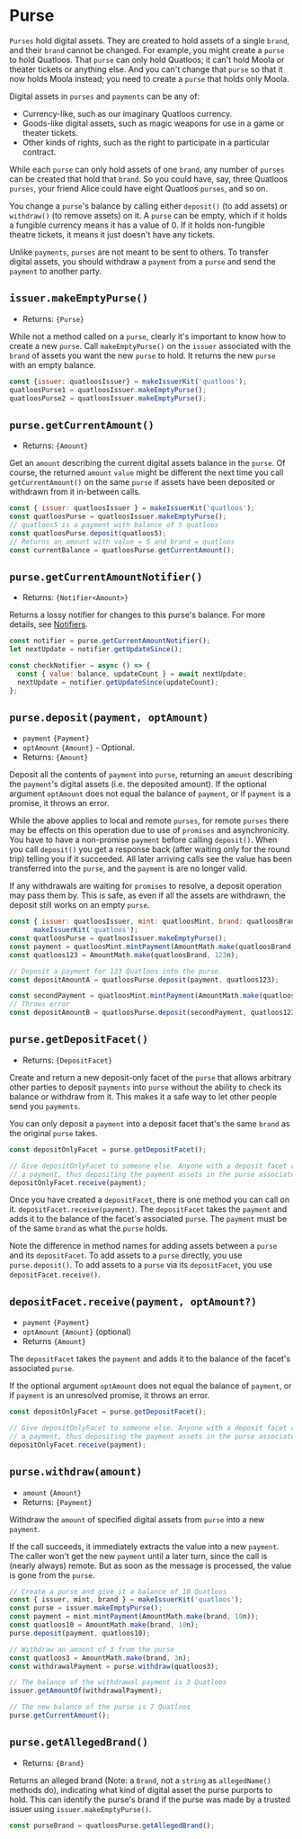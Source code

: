 # Purse
`Purses` hold digital assets. They are created to hold assets of a single `brand`,
and their `brand` cannot be changed. For example, you might create a `purse` to
hold Quatloos. That `purse` can only hold Quatloos; it can't hold Moola or theater
tickets or anything else. And you can't change that `purse` so that it now holds
Moola instead; you need to create a `purse` that holds only Moola.

Digital assets in `purses` and `payments` can be any of:
- Currency-like, such as our imaginary Quatloos currency.
- Goods-like digital assets, such as magic weapons for use in a game or theater tickets.
- Other kinds of rights, such as the right to participate in a particular contract.

While each `purse` can only hold assets of one `brand`, any number of `purses` can be
created that hold that `brand`. So you could have, say, three Quatloos `purses`, your
friend Alice could have eight Quatloos `purses`, and so on. 

You change a `purse`'s balance by calling either `deposit()` (to add assets)
or `withdraw()` (to remove assets) on it. A `purse` can be empty, which if it holds 
a fungible currency means it has a value of 0. If it holds non-fungible theatre tickets, 
it means it just doesn't have any tickets.

Unlike `payments`, `purses` are not meant to be sent to others. 
To transfer digital assets, you should withdraw a `payment` from a `purse` and
send the `payment` to another party.

## `issuer.makeEmptyPurse()`
- Returns: `{Purse}`

While not a method called on a `purse`, clearly it's important to know how
to create a new `purse`. Call `makeEmptyPurse()` on the `issuer` associated
with the `brand` of assets you want the new `purse` to hold. It returns the
new `purse` with an empty balance. 
```js
const {issuer: quatloosIssuer} = makeIssuerKit('quatloos');
quatloosPurse1 = quatloosIssuer.makeEmptyPurse();
quatloosPurse2 = quatloosIssuer.makeEmptyPurse();
```

## `purse.getCurrentAmount()`
- Returns: `{Amount}`

Get an `amount` describing the current digital assets balance in the `purse`.
Of course, the returned `amount` `value` might be different the next time you
call `getCurrentAmount()` on the same `purse` if assets have been deposited or
withdrawn from it in-between calls. 

```js
const { issuer: quatloosIssuer } = makeIssuerKit('quatloos');
const quatloosPurse = quatloosIssuer.makeEmptyPurse();
// quatloos5 is a payment with balance of 5 quatloos
const quatloosPurse.deposit(quatloos5);
// Returns an amount with value = 5 and brand = quatloos
const currentBalance = quatloosPurse.getCurrentAmount();
```

## `purse.getCurrentAmountNotifier()`
- Returns: `{Notifier<Amount>}`

Returns a lossy notifier for changes to this purse's balance. For more details,
see [Notifiers](/guides/js-programming/notifiers.md).

```js
const notifier = purse.getCurrentAmountNotifier();
let nextUpdate = notifier.getUpdateSince();

const checkNotifier = async () => {
  const { value: balance, updateCount } = await nextUpdate;
  nextUpdate = notifier.getUpdateSince(updateCount);
};
```

## `purse.deposit(payment, optAmount)`
- `payment` `{Payment}`
- `optAmount` `{Amount}` - Optional. 
- Returns: `{Amount}`

Deposit all the contents of `payment` into `purse`, returning an `amount` describing the
`payment`'s digital assets (i.e. the deposited amount). If the optional argument `optAmount` does not equal the balance of
`payment`, or if `payment` is a promise, it throws an error.

While the above applies to local and remote `purses`, for remote `purses` there may be effects on 
this operation due to use of `promises` and asynchronicity. You 
have to have a non-promise `payment` before calling `deposit()`. 
When you call `deposit()` you get a response back (after waiting only for the round trip) 
telling you if it succeeded. All later arriving calls see the value has been transferred 
into the `purse`, and the `payment` is are no longer valid.

If any withdrawals are waiting for `promises` to resolve, a deposit operation
may pass them by. This is safe, as even if all the assets are withdrawn, the
deposit still works on an empty `purse`.

```js
const { issuer: quatloosIssuer, mint: quatloosMint, brand: quatloosBrand } = 
      makeIssuerKit('quatloos');
const quatloosPurse = quatloosIssuer.makeEmptyPurse();
const payment = quatloosMint.mintPayment(AmountMath.make(quatloosBrand, 123n));
const quatloos123 = AmountMath.make(quatloosBrand, 123n);

// Deposit a payment for 123 Quatloos into the purse. 
const depositAmountA = quatloosPurse.deposit(payment, quatloos123);

const secondPayment = quatloosMint.mintPayment(AmountMath.make(quatloosBrand, 100n));
// Throws error
const depositAmountB = quatloosPurse.deposit(secondPayment, quatloos123);

```

## `purse.getDepositFacet()`
- Returns: `{DepositFacet}`

Create and return a new deposit-only facet of the `purse` that allows arbitrary other parties to deposit `payments` into `purse` without the ability to check its balance or withdraw from it.
This makes it a safe way to let other people send you `payments`.

You can only deposit a `payment` into a deposit facet that's the same `brand` as the original `purse`
takes.
 
```js
const depositOnlyFacet = purse.getDepositFacet();

// Give depositOnlyFacet to someone else. Anyone with a deposit facet reference can tell it to receive
// a payment, thus depositing the payment assets in the purse associated with the deposit facet.
depositOnlyFacet.receive(payment);
```
Once you have created a `depositFacet`, there is one method you can call 
on it. `depositFacet.receive(payment)`. The `depositFacet` takes the `payment` 
and adds it to the balance of the facet's associated `purse`. The `payment` 
must be of the same `brand` as what the `purse` holds.

Note the difference in method names for adding assets between a `purse` and its `depositFacet`.
To add assets to a `purse` directly, you use `purse.deposit()`. To add assets
to a `purse` via its `depositFacet`, you use `depositFacet.receive()`.

## `depositFacet.receive(payment, optAmount?)`
- `payment` `{Payment}`
- `optAmount` `{Amount}` (optional)
- Returns `{Amount}`

The `depositFacet` takes the `payment` and adds it to the balance of the facet's associated `purse`. 

If the optional argument `optAmount` does not equal the balance of
`payment`, or if `payment` is an unresolved promise, it throws an error.

```js
const depositOnlyFacet = purse.getDepositFacet();

// Give depositOnlyFacet to someone else. Anyone with a deposit facet reference can tell it to receive
// a payment, thus depositing the payment assets in the purse associated with the deposit facet.
depositOnlyFacet.receive(payment);
```

## `purse.withdraw(amount)`
- `amount` `{Amount}`
- Returns: `{Payment}`

Withdraw the `amount` of specified digital assets from `purse` into a new `payment`.

If the call succeeds, it immediately extracts the value into a new `payment`. 
The caller won't get the new `payment` until a later turn, since the call is (nearly always) remote.
But as soon as the message is processed, the value is gone from the `purse`.

```js
// Create a purse and give it a balance of 10 Quatloos
const { issuer, mint, brand } = makeIssuerKit('quatloos');
const purse = issuer.makeEmptyPurse();
const payment = mint.mintPayment(AmountMath.make(brand, 10n));
const quatloos10 = AmountMath.make(brand, 10n);
purse.deposit(payment, quatloos10);

// Withdraw an amount of 3 from the purse
const quatloos3 = AmountMath.make(brand, 3n);
const withdrawalPayment = purse.withdraw(quatloos3);

// The balance of the withdrawal payment is 3 Quatloos
issuer.getAmountOf(withdrawalPayment);

// The new balance of the purse is 7 Quatloos
purse.getCurrentAmount();
```

## `purse.getAllegedBrand()`
- Returns: `{Brand}`

Returns an alleged brand (Note: a `Brand`, not a `string` as `allegedName()` methods do), 
indicating what kind of digital asset the purse purports to hold. This can identify the 
purse's brand if the purse was made by a trusted issuer using `issuer.makeEmptyPurse()`.

```js
const purseBrand = quatloosPurse.getAllegedBrand();
```
